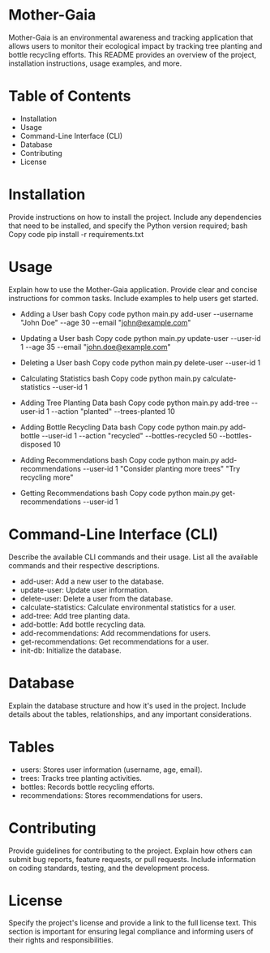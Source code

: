 # Mother-Gaia
Mother-Gaia is an environmental awareness and tracking application that allows users to monitor their ecological impact by tracking tree planting and bottle recycling efforts. This README provides an overview of the project, installation instructions, usage examples, and more.

# Table of Contents
- Installation
- Usage
- Command-Line Interface (CLI)
- Database
- Contributing
- License

# Installation
Provide instructions on how to install the project. Include any dependencies that need to be installed, and specify the Python version required;
bash
Copy code
pip install -r requirements.txt

# Usage
Explain how to use the Mother-Gaia application. Provide clear and concise instructions for common tasks. Include examples to help users get started.

- Adding a User
bash
Copy code
python main.py add-user --username "John Doe" --age 30 --email "john@example.com"

-  Updating a User
bash
Copy code
python main.py update-user --user-id 1 --age 35 --email "john.doe@example.com"

-  Deleting a User
bash
Copy code
python main.py delete-user --user-id 1

-  Calculating Statistics
bash
Copy code
python main.py calculate-statistics --user-id 1

-  Adding Tree Planting Data
bash
Copy code
python main.py add-tree --user-id 1 --action "planted" --trees-planted 10

-  Adding Bottle Recycling Data
bash
Copy code
python main.py add-bottle --user-id 1 --action "recycled" --bottles-recycled 50 --bottles-disposed 10

-  Adding Recommendations
bash
Copy code
python main.py add-recommendations --user-id 1 "Consider planting more trees" "Try recycling more"

-  Getting Recommendations
bash
Copy code
python main.py get-recommendations --user-id 1

# Command-Line Interface (CLI)
Describe the available CLI commands and their usage. List all the available commands and their respective descriptions.

- add-user: Add a new user to the database.
- update-user: Update user information.
- delete-user: Delete a user from the database.
- calculate-statistics: Calculate environmental statistics for a user.
- add-tree: Add tree planting data.
- add-bottle: Add bottle recycling data.
- add-recommendations: Add recommendations for users.
- get-recommendations: Get recommendations for a user.
- init-db: Initialize the database.

# Database
Explain the database structure and how it's used in the project. Include details about the tables, relationships, and any important considerations.

# Tables
- users: Stores user information (username, age, email).
- trees: Tracks tree planting activities.
- bottles: Records bottle recycling efforts.
- recommendations: Stores recommendations for users.

# Contributing
Provide guidelines for contributing to the project. Explain how others can submit bug reports, feature requests, or pull requests. Include information on coding standards, testing, and the development process.

# License
Specify the project's license and provide a link to the full license text. This section is important for ensuring legal compliance and informing users of their rights and responsibilities.

